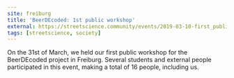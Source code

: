```yaml
---
site: freiburg
title: 'BeerDEcoded: 1st public workshop'
external: https://streetscience.community/events/2019-03-10-first_public_workshop/
tags: [streetscience, society]
---
```


On the 31st of March, we held our first public workshop for the BeerDEcoded project in Freiburg.
Several students and external people participated in this event, making a total of 16 people, including us.
